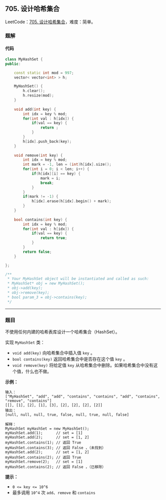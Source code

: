## 705. 设计哈希集合

LeetCode：[705. 设计哈希集合](https://leetcode.cn/problems/design-hashset/)，难度：简单。

### 题解

#### 代码

```c++
class MyHashSet {
public:

    const static int mod = 997;
    vector< vector<int> > h;

    MyHashSet() {
        h.clear();
        h.resize(mod);
    }
    
    void add(int key) {
        int idx = key % mod;
        for(int val : h[idx]) {
            if(val == key) {
                return ;
            }
        }
        h[idx].push_back(key);
    }
    
    void remove(int key) {
        int idx = key % mod;
        int mark = -1, len = (int)h[idx].size();
        for(int i = 0; i < len; i++) {
            if(h[idx][i] == key) {
                mark = i;
                break;
            }
        }
        if(mark != -1) {
            h[idx].erase(h[idx].begin() + mark);
        }
    }
    
    bool contains(int key) {
        int idx = key % mod;
        for(int val : h[idx]) {
            if(val == key) {
                return true;
            }
        }
        return false;
    }

};

/**
 * Your MyHashSet object will be instantiated and called as such:
 * MyHashSet* obj = new MyHashSet();
 * obj->add(key);
 * obj->remove(key);
 * bool param_3 = obj->contains(key);
 */
```



---



### 题目

不使用任何内建的哈希表库设计一个哈希集合（HashSet）。

实现 `MyHashSet` 类：

- `void add(key)` 向哈希集合中插入值 `key` 。
- `bool contains(key)` 返回哈希集合中是否存在这个值 `key` 。
- `void remove(key)` 将给定值 `key` 从哈希集合中删除。如果哈希集合中没有这个值，什么也不做。

 

**示例：**

```
输入：
["MyHashSet", "add", "add", "contains", "contains", "add", "contains", "remove", "contains"]
[[], [1], [2], [1], [3], [2], [2], [2], [2]]
输出：
[null, null, null, true, false, null, true, null, false]

解释：
MyHashSet myHashSet = new MyHashSet();
myHashSet.add(1);      // set = [1]
myHashSet.add(2);      // set = [1, 2]
myHashSet.contains(1); // 返回 True
myHashSet.contains(3); // 返回 False ，（未找到）
myHashSet.add(2);      // set = [1, 2]
myHashSet.contains(2); // 返回 True
myHashSet.remove(2);   // set = [1]
myHashSet.contains(2); // 返回 False ，（已移除）
```

 

**提示：**

- `0 <= key <= 10^6`
- 最多调用 `10^4` 次 `add`、`remove` 和 `contains`


